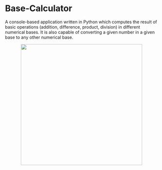 # Base-Calculator
A console-based application written in Python which computes the result of basic operations (addition, difference, product, division) in different numerical bases. It is also capable of converting a given number in a given base to any other numerical base.

<p align="center"> <img src="https://github.com/EmanuelPutura/Base-Calculator/tree/main/img" height="400"/> </p>
